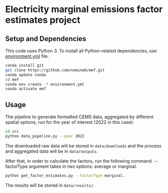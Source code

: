 # Electricity marginal emissions factor estimates project

## Setup and Dependencies
This code uses Python 3. To install all Python-related dependencies, use [environment.yml](https://github.com/nomineb/mef/blob/main/environment.yml) file. 

```bash
conda install git
git clone https://github.com/nomineb/mef.git
conda update conda
cd mef
conda env create -f environment.yml
conda activate mef
```

## Usage
The pipeline to generate formatted CEMS data, aggregated by different spatial options, run for the year of interest (2022 in this case):
```bash
cd src
python data_pipeline.py --year 2022
```
The downloaded raw data will be stored in `data/downloads` and the process and aggregated data will be in `data/outputs`.

After that, in order to calculate the factors, run the following command. --factorType argument takes in two options: average or marginal. 
```bash
python get_factor_estimates.py --factorType marginal. 
```
The results will be stored in `data/results/`. 
